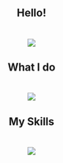 <h2 align="center"> Hello! </h2>
<div align="center">
  <h1 align="center">
    <a href="https://git.io/typing-svg">
    <img src="https://readme-typing-svg.herokuapp.com?color=%23646464A1&size=30&center=true&vCenter=true&lines=Hello+from+Revel!;Nice+to+meet+you!">
  </a>
</h1>
</div>
    
<h2 align="center"> What I do </h2>
<div align="center">
  <h1 align="center">
    <a href="https://git.io/typing-svg">
    <img src="https://readme-typing-svg.herokuapp.com?color=%23646464A1&size=30&center=true&vCenter=true&lines=Exploit;Virus;Programs">
  </a>
</h1>
</div>

<h2 align="center"> My Skills </h2>
<div align="center">
  <h1 align="center">
    <a href="https://git.io/typing-svg">
    <img src="https://readme-typing-svg.herokuapp.com?color=%23646464A1&size=30&center=true&vCenter=true&lines=Python;Batch;Cpp">
  </a>
</h1>
</div>
